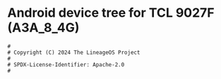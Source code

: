 # Android device tree for TCL 9027F (A3A_8_4G)

```
#
# Copyright (C) 2024 The LineageOS Project
#
# SPDX-License-Identifier: Apache-2.0
#
```
